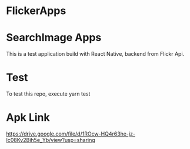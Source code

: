 # FlickerApps

# SearchImage Apps
This is a test application build with React Native, backend from Flickr Api.

# Test
To test this repo, 
execute yarn test

# Apk Link
https://drive.google.com/file/d/1ROcw-HQ4r63he-jz-Ic08Kv2Bih5e_Yb/view?usp=sharing
